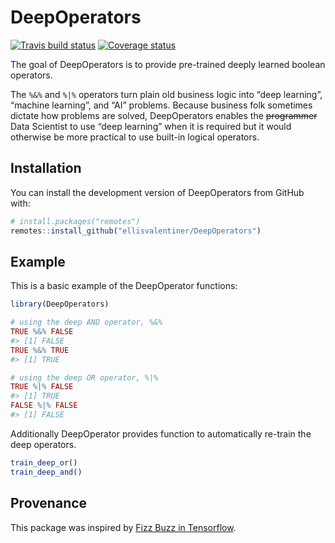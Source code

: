 
<!-- README.md is generated from README.Rmd. Please edit that file -->

# DeepOperators

[![Travis build
status](https://travis-ci.org/ellisvalentiner/DeepOperators.svg?branch=master)](https://travis-ci.org/ellisvalentiner/DeepOperators)
[![Coverage
status](https://codecov.io/gh/ellisvalentiner/DeepOperators/branch/master/graph/badge.svg)](https://codecov.io/github/ellisvalentiner/DeepOperators?branch=master)

The goal of DeepOperators is to provide pre-trained deeply learned
boolean operators.

The `%&%` and `%|%` operators turn plain old business logic into “deep
learning”, “machine learning”, and “AI” problems. Because business folk
sometimes dictate how problems are solved, DeepOperators enables the
~~programmer~~ Data Scientist to use “deep learning” when it is required
but it would otherwise be more practical to use built-in logical
operators.

## Installation

You can install the development version of DeepOperators from GitHub
with:

``` r
# install.packages("remotes")
remotes::install_github("ellisvalentiner/DeepOperators")
```

## Example

This is a basic example of the DeepOperator functions:

``` r
library(DeepOperators)

# using the deep AND operator, %&%
TRUE %&% FALSE
#> [1] FALSE
TRUE %&% TRUE
#> [1] TRUE

# using the deep OR operator, %|%
TRUE %|% FALSE
#> [1] TRUE
FALSE %|% FALSE
#> [1] FALSE
```

Additionally DeepOperator provides function to automatically re-train
the deep operators.

``` r
train_deep_or()
train_deep_and()
```

## Provenance

This package was inspired by [Fizz Buzz in
Tensorflow](http://joelgrus.com/2016/05/23/fizz-buzz-in-tensorflow/).

